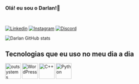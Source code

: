 ### Olá! eu sou o Darlan!👋
<br>

[![Linkedin](https://img.shields.io/badge/LinkedIn-0077B5?style=for-the-badge&logo=linkedin&logoColor=white)](https://www.linkedin.com/in/darlan-costa-magalhaes/) [![Instagram](https://img.shields.io/badge/Instagram-E4405F?style=for-the-badge&logo=instagram&logoColor=white)](https://www.instagram.com/darlancmagalhaes/) [![Discord](https://img.shields.io/badge/Discord-7289DA?style=for-the-badge&logo=discord&logoColor=white)](https://discord.gg/dWH7ne6E)

![Darlan GitHub stats ](https://github-readme-stats.vercel.app/api?username=darlancbmdf&show_icons=true&theme=radical)

## Tecnologias que eu uso no meu dia a dia

<div style="display:inline_block" >
<a href="https://www.outsystems.com/profile/nc1ft7aiyc/" target="_blank"><img align="center" alt="outsystems" src="https://media-exp1.licdn.com/dms/image/C560BAQFs9sLsIuJjCQ/company-logo_200_200/0/1519856179274?e=2147483647&v=beta&t=-Z3Yk3-vNR_VEJ4v7BPDBk7NLwtr_VEkl9Vb1JweJlQ" style="width:50px" target="_blank"></a>
<a href="https://www.cbm.df.gov.br" target="blank"><img align="center" alt="WordPress" src="https://encrypted-tbn0.gstatic.com/images?q=tbn:ANd9GcRaFzR9P7ux6x-DWUCTlTPvk8wxBVSHK5BSg3vECGpj2Szfe54GzMzHS_yHZikgn4bJaok&usqp=CAU" style="width:50px" target="_blank"></a>
<img align="center" alt="C++" src="https://upload.wikimedia.org/wikipedia/commons/thumb/1/18/ISO_C%2B%2B_Logo.svg/1822px-ISO_C%2B%2B_Logo.svg.png" style="height:50px; width:auto" target="_blank">
<img align="center" alt="Python" src="https://cdn.picpng.com/logo/language-logo-python-44976.png" style="height:50px; width:auto" target="_blank">
</div>
